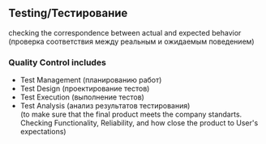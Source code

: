 <h2>Testing/Тестирование</h2>
checking the correspondence between actual and expected behavior<br> (проверка соответствия между реальным и ожидаемым поведением)
<h3>Quality Control includes</h3>
<ul>
    <li>Test Management (планированию работ)</li>
<li>Test Design (проектирование тестов)</li>
<li>Test Execution (выполнение тестов)</li>
<li>Test Analysis (анализ результатов тестирования)</li> (to make sure that the final product meets the company standarts. Checking Functionality, Reliability, and how close the product to User's expectations)
</ul>
